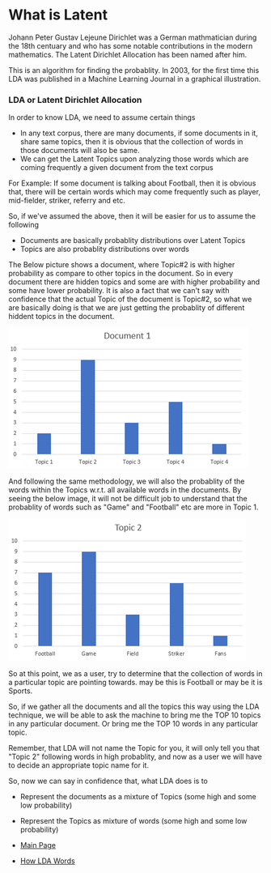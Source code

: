 # What is Latent
Johann Peter Gustav Lejeune Dirichlet was a German mathmatician during the 18th centuary and who has some notable contributions in the modern mathematics. The Latent Dirichlet Allocation has been named after him. 

This is an algorithm for finding the probablity. In 2003, for the first time this LDA was published in a Machine Learning Journal in a graphical illustration. 

### LDA or Latent Dirichlet Allocation

In order to know LDA, we need to assume certain things
- In any text corpus, there are many documents, if some documents in it, share same topics, then it is obvious that the collection of words in those documents will also be same.
- We can get the Latent Topics upon analyzing those words which are coming frequently a given document from the text corpus

For Example: If some document is talking about Football, then it is obvious that, there will be certain words which may come frequently such as player, mid-fielder, striker, referry and etc. 

So, if we've assumed the above, then it will be easier for us to assume the following

- Documents are basically probablity distributions over Latent Topics
- Topics are also probablity distributions over words

The Below picture shows a document, where Topic#2 is with higher probability as compare to other topics in the document. So in every document there are hidden topics and some are with higher probability and some have lower probability. It is also a fact that we can't say with confidence that the actual Topic of the document is Topic#2, so what we are basically doing is that we are just getting the probablity of different hiddent topics in the document. 

![Document Image](data/pic_3.PNG)

And following the same methodology, we will also the probablity of the words within the Topics w.r.t. all available words in the documents. By seeing the below image, it will not be difficult job to understand that the probablity of words such as "Game" and "Football" etc are more in Topic 1.

![Document Image](data/pic_4.PNG)

So at this point, we as a user, try to determine that the collection of words in a particular topic are pointing towards. may be this is Football or may be it is Sports.

So, if we gather all the documents and all the topics this way using the LDA technique, we will be able to ask the machine to bring me the TOP 10 topics in any particular document. 
Or bring me the TOP 10 words in any particular topic.

Remember, that LDA will not name the Topic for you, it will only tell you that "Topic 2" following words in high probablity, and now as a user we will have to decide an appropriate topic name for it. 

So, now we can say in confidence that, what LDA does is to
- Represent the documents as a mixture of Topics (some high and some low probability)
- Represent the Topics as mixture of words (some high and some low probability)

- [Main Page](README.md)
- [How LDA Words](topic-modeling.md)
